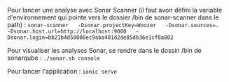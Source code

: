 Pour lancer une analyse avec Sonar Scanner (il faut avoir défini la variable d'environnement qui pointe vers le dossier /bin de sonar-scanner dans le path) :
``sonar-scanner   -Dsonar.projectKey=Woozer   -Dsonar.sources=.   -Dsonar.host.url=http://localhost:9000   -Dsonar.login=bb21b4d50008ec9aba401d2de85db36e1cf8a802``

Pour visualiser les analyses Sonar, se rendre dans le dossin /bin de sonarqube : 
``./sonar.sh console``

Pour lancer l'application :
``ionic serve``